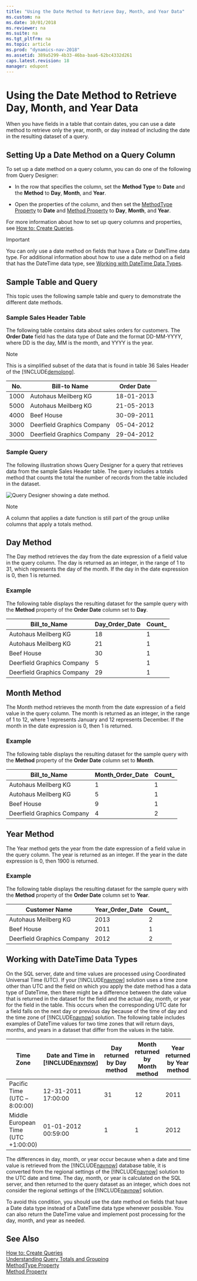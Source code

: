 ```yaml
---
title: "Using the Date Method to Retrieve Day, Month, and Year Data"
ms.custom: na
ms.date: 10/01/2018
ms.reviewer: na
ms.suite: na
ms.tgt_pltfrm: na
ms.topic: article
ms.prod: "dynamics-nav-2018"
ms.assetid: 389a5299-4b33-46ba-baa6-62bc4332d261
caps.latest.revision: 18
manager: edupont
---
```

# Using the Date Method to Retrieve Day, Month, and Year Data
When you have fields in a table that contain dates, you can use a date method to retrieve only the year, month, or day instead of including the date in the resulting dataset of a query.  
  
## Setting Up a Date Method on a Query Column  
 To set up a date method on a query column, you can do one of the following from Query Designer:  
  
-   In the row that specifies the column, set the **Method Type** to **Date** and the **Method** to **Day**, **Month**, and **Year**.  
  
-   Open the properties of the column, and then set the [MethodType Property](MethodType-Property.md) to **Date** and [Method Property](Method-Property.md) to **Day**, **Month**, and **Year**.  
  
 For more information about how to set up query columns and properties, see [How to: Create Queries](How-to--Create-Queries.md).  
  
> [!IMPORTANT]  
>  You can only use a date method on fields that have a Date or DateTime data type. For additional information about how to use a date method on a field that has the DateTime data type, see [Working with DateTime Data Types](Using-the-Date-Method-to-Retrieve-Day--Month--and-Year-Data.md#DateTime).  
  
## Sample Table and Query  
 This topic uses the following sample table and query to demonstrate the different date methods.  
  
### Sample Sales Header Table  
 The following table contains data about sales orders for customers. The **Order Date** field has the data type of Date and the format DD-MM-YYYY, where DD is the day, MM is the month, and YYYY is the year.  
  
> [!NOTE]  
>  This is a simplified subset of the data that is found in table 36 Sales Header of the [!INCLUDE[demolong](includes/demolong_md.md)].  
  
|No.|Bill-to Name|Order Date|  
|---------|-------------------|----------------|  
|1000|Autohaus Meilberg KG|18-01-2013|  
|5000|Autohaus Meilberg KG|21-05-2013|  
|4000|Beef House|30-09-2011|  
|3000|Deerfield Graphics Company|05-04-2012|  
|3000|Deerfield Graphics Company|29-04-2012|  
  
### Sample Query  
 The following illustration shows Query Designer for a query that retrieves data from the sample Sales Header table. The query includes a totals method that counts the total the number of records from the table included in the dataset.  
  
 ![Query Designer showing a date method.](media/NAV_Query_DateMethod_Example_QueryDesigner.png "NAV\_Query\_DateMethod\_Example\_QueryDesigner")  
  
> [!NOTE]  
>  A column that applies a date function is still part of the group unlike columns that apply a totals method.  
  
## Day Method  
 The Day method retrieves the day from the date expression of a field value in the query column. The day is returned as an integer, in the range of 1 to 31, which represents the day of the month. If the day in the date expression is 0, then 1 is returned.  
  
### Example  
 The following table displays the resulting dataset for the sample query with the **Method** property of the **Order Date** column set to **Day**.  
  
|Bill\_to\_Name|Day\_Order\_Date|Count\_|  
|--------------------|----------------------|-------------|  
|Autohaus Meilberg KG|18|1|  
|Autohaus Meilberg KG|21|1|  
|Beef House|30|1|  
|Deerfield Graphics Company|5|1|  
|Deerfield Graphics Company|29|1|  
  
## Month Method  
 The Month method retrieves the month from the date expression of a field value in the query column. The month is returned as an integer, in the range of 1 to 12, where 1 represents January and 12 represents December. If the month in the date expression is 0, then 1 is returned.  
  
### Example  
 The following table displays the resulting dataset for the sample query with the **Method** property of the **Order Date** column set to **Month**.  
  
|Bill\_to\_Name|Month\_Order\_Date|Count\_|  
|--------------------|------------------------|-------------|  
|Autohaus Meilberg KG|1|1|  
|Autohaus Meilberg KG|5|1|  
|Beef House|9|1|  
|Deerfield Graphics Company|4|2|  
  
## Year Method  
 The Year method gets the year from the date expression of a field value in the query column. The year is returned as an integer. If the year in the date expression is 0, then 1900 is returned.  
  
### Example  
 The following table displays the resulting dataset for the sample query with the **Method** property of the **Order Date** column set to **Year**.  
  
|Customer Name|Year\_Order\_Date|Count\_|  
|-------------------|-----------------------|-------------|  
|Autohaus Meilberg KG|2013|2|  
|Beef House|2011|1|  
|Deerfield Graphics Company|2012|2|  
  
##  <a name="DateTime"></a> Working with DateTime Data Types  
 On the SQL server, date and time values are processed using Coordinated Universal Time \(UTC\). If your [!INCLUDE[navnow](includes/navnow_md.md)] solution uses a time zone other than UTC and the field on which you apply the date method has a data type of DateTime, then there might be a difference between the date value that is returned in the dataset for the field and the actual day, month, or year for the field in the table. This occurs when the corresponding UTC date for a field falls on the next day or previous day because of the time of day and the time zone of [!INCLUDE[navnow](includes/navnow_md.md)] solution. The following table includes examples of DateTime values for two time zones that will return days, months, and years in a dataset that differ from the values in the table.  
  
|Time Zone|Date and Time in [!INCLUDE[navnow](includes/navnow_md.md)]|Day returned by Day method|Month returned by Month method|Year returned by Year method|  
|---------------|-------------------------------------------|--------------------------------|------------------------------------|----------------------------------|  
|Pacific Time \(UTC –8:00:00\)|12-31-2011 17:00:00|31|12|2011|  
|Middle European Time \(UTC +1:00:00\)|01-01-2012 00:59:00|1|1|2012|  
  
 The differences in day, month, or year occur because when a date and time value is retrieved from the [!INCLUDE[navnow](includes/navnow_md.md)] database table, it is converted from the regional settings of the [!INCLUDE[navnow](includes/navnow_md.md)] solution to the UTC date and time. The day, month, or year is calculated on the SQL server, and then returned to the query dataset as an integer, which does not consider the regional settings of the [!INCLUDE[navnow](includes/navnow_md.md)] solution.  
  
 To avoid this condition, you should use the date method on fields that have a Date data type instead of a DateTime data type whenever possible. You can also return the DateTime value and implement post processing for the day, month, and year as needed.  
  
## See Also  
 [How to: Create Queries](How-to--Create-Queries.md)   
 [Understanding Query Totals and Grouping](Understanding-Query-Totals-and-Grouping.md)   
 [MethodType Property](MethodType-Property.md)   
 [Method Property](Method-Property.md)